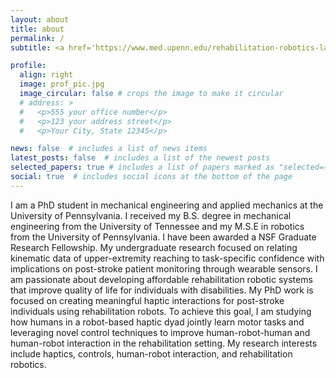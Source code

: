 ```yaml
---
layout: about
title: about
permalink: /
subtitle: <a href='https://www.med.upenn.edu/rehabilitation-robotics-lab/'>Affiliations</a>. waterica@seas.upenn.edu

profile:
  align: right
  image: prof_pic.jpg
  image_circular: false # crops the image to make it circular
  # address: >
  #   <p>555 your office number</p>
  #   <p>123 your address street</p>
  #   <p>Your City, State 12345</p>

news: false  # includes a list of news items
latest_posts: false  # includes a list of the newest posts
selected_papers: true # includes a list of papers marked as "selected={true}"
social: true  # includes social icons at the bottom of the page
---
```


I am a PhD student in mechanical engineering and applied mechanics at the University of Pennsylvania. I received my B.S. degree in mechanical engineering from the University of Tennessee and my M.S.E in robotics from the University of Pennsylvania. I have been awarded a NSF Graduate Research Fellowship. My undergraduate research focused on relating kinematic data of upper-extremity reaching to task-specific confidence with implications on post-stroke patient monitoring through wearable sensors. I am passionate about developing affordable rehabilitation robotic systems that improve quality of life for individuals with disabilities. My PhD work is focused on creating meaningful haptic interactions for post-stroke individuals using rehabilitation robots. To achieve this goal, I am studying how humans in a robot-based haptic dyad jointly learn motor tasks and leveraging novel control techniques to improve human-robot-human and human-robot interaction in the rehabilitation setting. My research interests include haptics, controls, human-robot interaction, and rehabilitation robotics.

<!-- Write your biography here. Tell the world about yourself. Link to your favorite [subreddit](http://reddit.com). You can put a picture in, too. The code is already in, just name your picture `prof_pic.jpg` and put it in the `img/` folder. -->

<!-- Put your address / P.O. box / other info right below your picture. You can also disable any of these elements by editing `profile` property of the YAML header of your `_pages/about.md`. Edit `_bibliography/papers.bib` and Jekyll will render your [publications page](/al-folio/publications/) automatically. -->

<!-- Link to your social media connections, too. This theme is set up to use [Font Awesome icons](http://fortawesome.github.io/Font-Awesome/) and [Academicons](https://jpswalsh.github.io/academicons/), like the ones below. Add your Facebook, Twitter, LinkedIn, Google Scholar, or just disable all of them. -->
